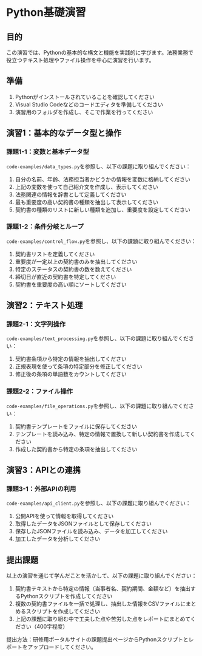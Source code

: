 # Python基礎演習

## 目的

この演習では、Pythonの基本的な構文と機能を実践的に学びます。法務業務で役立つテキスト処理やファイル操作を中心に演習を行います。

## 準備

1. Pythonがインストールされていることを確認してください
2. Visual Studio Codeなどのコードエディタを準備してください
3. 演習用のフォルダを作成し、そこで作業を行ってください

## 演習1：基本的なデータ型と操作

### 課題1-1：変数と基本データ型

`code-examples/data_types.py`を参照し、以下の課題に取り組んでください：

1. 自分の名前、年齢、法務担当者かどうかの情報を変数に格納してください
2. 上記の変数を使って自己紹介文を作成し、表示してください
3. 法務関連の情報を辞書として定義してください
4. 最も重要度の高い契約書の種類を抽出して表示してください
5. 契約書の種類のリストに新しい種類を追加し、重要度を設定してください

### 課題1-2：条件分岐とループ

`code-examples/control_flow.py`を参照し、以下の課題に取り組んでください：

1. 契約書リストを定義してください
2. 重要度が一定以上の契約書のみを抽出してください
3. 特定のステータスの契約書の数を数えてください
4. 締切日が直近の契約書を特定してください
5. 契約書を重要度の高い順にソートしてください

## 演習2：テキスト処理

### 課題2-1：文字列操作

`code-examples/text_processing.py`を参照し、以下の課題に取り組んでください：

1. 契約書条項から特定の情報を抽出してください
2. 正規表現を使って条項の特定部分を修正してください
3. 修正後の条項の単語数をカウントしてください

### 課題2-2：ファイル操作

`code-examples/file_operations.py`を参照し、以下の課題に取り組んでください：

1. 契約書テンプレートをファイルに保存してください
2. テンプレートを読み込み、特定の情報で置換して新しい契約書を作成してください
3. 作成した契約書から特定の条項を抽出してください

## 演習3：APIとの連携

### 課題3-1：外部APIの利用

`code-examples/api_client.py`を参照し、以下の課題に取り組んでください：

1. 公開APIを使って情報を取得してください
2. 取得したデータをJSONファイルとして保存してください
3. 保存したJSONファイルを読み込み、データを加工してください
4. 加工したデータを分析してください

## 提出課題

以上の演習を通じて学んだことを活かして、以下の課題に取り組んでください：

1. 契約書テキストから特定の情報（当事者名、契約期間、金額など）を抽出するPythonスクリプトを作成してください
2. 複数の契約書ファイルを一括で処理し、抽出した情報をCSVファイルにまとめるスクリプトを作成してください
3. 上記の課題に取り組む中で工夫した点や苦労した点をレポートにまとめてください（400字程度）

提出方法：研修用ポータルサイトの課題提出ページからPythonスクリプトとレポートをアップロードしてください。 